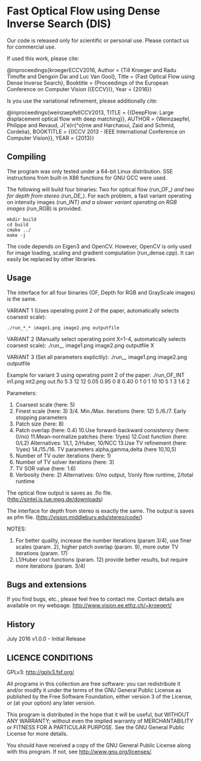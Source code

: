 # Fast Optical Flow using Dense Inverse Search (DIS) #

Our code is released only for scientific or personal use.
Please contact us for commercial use.

If used this work, please cite:

@inproceedings{kroegerECCV2016,
  Author    = {Till Kroeger and Radu Timofte and Dengxin Dai and Luc Van Gool},
  Title     = {Fast Optical Flow using Dense Inverse Search},
  Booktitle = {Proceedings of the European Conference on Computer Vision ({ECCV})},
  Year      = {2016}}

Is you use the variational refinement, please additionally cite:

@inproceedings{weinzaepfelICCV2013,
  TITLE = {{DeepFlow: Large displacement optical flow with deep matching}},
  AUTHOR = {Weinzaepfel, Philippe and Revaud, J{\'e}r{\^o}me and Harchaoui, Zaid and Schmid, Cordelia},
  BOOKTITLE = {{ICCV 2013 - IEEE International Conference on Computer Vision}},
  YEAR = {2013}}

  
  
  
## Compiling ##

The program was only tested under a 64-bit Linux distribution.
SSE instructions from built-in X86 functions for GNU GCC were used.

The following will build four binaries: 
Two for optical flow (run_OF_*) and two for depth from stereo (run_DE_*).
For each problem, a fast variant operating on intensity images (run_*_INT) and 
a slower variant operating on RGB images (run_*_RGB) is provided.

```
mkdir build
cd build
cmake ../
make -j
```

The code depends on Eigen3 and OpenCV. However, OpenCV is only used for image loading, 
scaling and gradient computation (run_dense.cpp). It can easily be replaced by other libraries.
      
      
      
      
## Usage ##
The interface for all four binaries (OF, Depth for RGB and GrayScale images) is the same.

VARIANT 1 (Uses operating point 2 of the paper, automatically selects coarsest scale):
```
./run_*_* image1.png image2.png outputfile
```

VARIANT 2 (Manually select operating point X=1-4, automatically selects coarsest scale):
./run_*_* image1.png image2.png outputfile X

VARIANT 3 (Set all parameters explicitly):
./run_*_* image1.png image2.png outputfile

Example for variant 3 using operating point 2 of the paper:
./run_OF_INT in1.png int2.png out.flo 5 3 12 12 0.05 0.95 0 8 0.40 0 1 0 1 10 10 5 1 3 1.6 2

Parameters:
1. Coarsest scale                               (here: 5)
2. Finest scale                                 (here: 3)
3/4. Min./Max. iterations                       (here: 12)
5./6./7. Early stopping parameters
8. Patch size                                   (here: 8)
9. Patch overlap                                (here: 0.4)
10.Use forward-backward consistency             (here: 0/no)
11.Mean-normalize patches                       (here: 1/yes)
12.Cost function                                (here: 0/L2)  Alternatives: 1/L1, 2/Huber, 10/NCC
13.Use TV refinement                            (here: 1/yes)
14./15./16. TV parameters alpha,gamma,delta     (here 10,10,5)
17. Number of TV outer iterations               (here: 1)
18. Number of TV solver iterations              (here: 3)
19. TV SOR value                                (here: 1.6)
20. Verbosity                                   (here: 2) Alternatives: 0/no output, 1/only flow runtime, 2/total runtime

The optical flow output is saves as .flo file.
(http://sintel.is.tue.mpg.de/downloads)

The interface for depth from stereo is exactly the same. The output is saves as pfm file.
(http://vision.middlebury.edu/stereo/code/)


NOTES:
1. For better quality, increase the number iterations (param 3/4), use finer scales (param. 2), higher patch overlap (param. 9), more outer TV iterations (param. 17)
2. L1/Huber cost functions (param. 12) provide better results, but require more iterations (param. 3/4)



## Bugs and extensions ##

If you find bugs, etc., please feel free to contact me.
Contact details are available on my webpage.
http://www.vision.ee.ethz.ch/~kroegert/



## History ##

July 2016 v1.0.0 - Initial Release




## LICENCE CONDITIONS ##

GPLv3: http://gplv3.fsf.org/

All programs in this collection are free software: 
you can redistribute it and/or modify
it under the terms of the GNU General Public License as published by
the Free Software Foundation, either version 3 of the License, or
(at your option) any later version.

This program is distributed in the hope that it will be useful,
but WITHOUT ANY WARRANTY; without even the implied warranty of
MERCHANTABILITY or FITNESS FOR A PARTICULAR PURPOSE.  See the
GNU General Public License for more details.

You should have received a copy of the GNU General Public License
along with this program.  If not, see <http://www.gnu.org/licenses/>.











